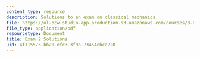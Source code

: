 ```yaml
---
content_type: resource
description: Solutions to an exam on classical mechanics.
file: https://ol-ocw-studio-app-production.s3.amazonaws.com/courses/8-012-physics-i-classical-mechanics-fall-2008/4f115573bb20efc33f9a73454ebca220_exam2sol.pdf
file_type: application/pdf
resourcetype: Document
title: Exam 2 Solutions
uid: 4f115573-bb20-efc3-3f9a-73454ebca220
---
```

